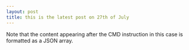 ```yaml
---
layout: post
title: this is the latest post on 27th of July
---
```


Note that the content appearing after the CMD instruction in this case is formatted as a JSON array.
